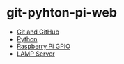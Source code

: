 # git-pyhton-pi-web

* [Git and GitHub](./git-and-github/README.md)
* [Python](./python/README.md)
* [Raspberry Pi GPIO](./raspberrypi-gpio/README.md)
* [LAMP Server](./lamp-server/README.md)